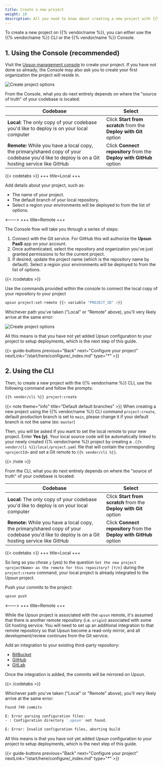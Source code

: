 ```yaml
---
title: Create a new project
weight: 10
description: All you need to know about creating a new project with {{% vendor/name %}}
---
```


To create a new project on {{% vendor/name %}}, you can either use the {{% vendor/name %}} CLI or the {{% vendor/name %}} Console.

## 1. Using the Console (recommended)

Visit the [Upsun management console](https://console.upsun.com/-/create-project) to create your project. 
If you have not done so already, the Console may also ask you to create your first organization the project will reside in. 

![Create project options](/images/console/create-project.png "0.4")

From the Console, what you do next entirely depends on where the "source of truth" of your codebase is located:

| Codebase  |  Select |
|---|---|
| **Local:** The only copy of your codebase you'd like to deploy is on your local computer  | Click **Start from scratch** from the **Deploy with Git** option  |
| **Remote:** While you have a local copy, the primary/shared copy of your codebase you'd like to deploy is on a Git hosting service like GitHub  | Click **Connect repository** from the **Deploy with GitHub** option  |

{{< codetabs >}}
+++
title=Local
+++

Add details about your project, such as:

- The name of your project.
- The default branch of your local repository.
- Select a region your environments will be deployed to from the list of options.

<--->
+++
title=Remote
+++

The Console flow will take you through a series of steps:

1. Connect with the Git service. For GitHub this will authorize the **Upsun PaaS** app on your account.
1. Once authenticated, select the repository and organization you've just granted permissions to for the current project.
1. If desired, update the project name (which is the repository name by default). Select a region your environments will be deployed to from the list of options.

{{< /codetabs >}}

Use the commands provided within the console to connect the local copy of your repository to your project

```bash
upsun project:set-remote {{< variable "PROJECT_ID" >}}
```

Whichever path you've taken ("Local" or "Remote" above), you'll very likely arrive at the same error:

![Create project options](/images/console/first-fail.png "0.4")

All this means is that you have not yet added Upsun configuration to your project to setup deployments, which is the next step of this guide.

{{< guide-buttons previous="Back" next="Configure your project" nextLink="/start/here/configure/_index.md" type="*" >}}

## 2. Using the CLI

Then, to create a new project with the {{% vendor/name %}} CLI, use the following command and follow the prompts:

```bash {location="Terminal"}
{{% vendor/cli %}} project:create
```

{{< note theme="info" title="Default default branches" >}}
When creating a new project using the {{% vendor/name %}} CLI command `project:create`, default production branch is set to `main`, please change it if your default branch is not the same (ex: `master`)

Then, you will be asked if you want to set the local remote to your new project. Enter **Yes (y)**.
Your local source code will be automatically linked to your newly created {{% vendor/name %}} project by creating a `.{{% vendor/cli %}}/local/project.yaml` file that will contain the corresponding `<projectId>` and set a Git remote to `{{% vendor/cli %}}`.

{{< /note >}}

From the CLI, what you do next entirely depends on where the "source of truth" of your codebase is located:

| Codebase  |  Select |
|---|---|
| **Local:** The only copy of your codebase you'd like to deploy is on your local computer  | Click **Start from scratch** from the **Deploy with Git** option  |
| **Remote:** While you have a local copy, the primary/shared copy of your codebase you'd like to deploy is on a Git hosting service like GitHub  | Click **Connect repository** from the **Deploy with GitHub** option  |

{{< codetabs >}}
+++
title=Local
+++

So long as you chose `y` (yes) to the question `Set the new project <projectName> as the remote for this repository? [Y/n]` during the `project:create` command, your local project is already integrated to the Upsun project. 

Push your commits to the project:

```bash
upsun push
```

<--->
+++
title=Remote
+++

While the Upsun project is associated with the `upsun` remote, it's assumed that there is another remote repository (i.e. `origin`) associated with some Git hosting service.
You will need to set up an additional integration to that remote repository so that Upsun become a read-only mirror, and all development/review continues from the Git service. 

Add an integration to your existing third-party repository:

- [BitBucket](/integrations/source/bitbucket.md)
- [GitHub](/integrations/source/github.md)
- [GitLab](/integrations/source/gitlab.md)

Once the integration is added, the commits will be mirrored on Upsun.

{{< /codetabs >}}

Whichever path you've taken ("Local" or "Remote" above), you'll very likely arrive at the same error:

```bash
Found 749 commits

E: Error parsing configuration files:
- : Configuration directory '.upsun' not found.

E: Error: Invalid configuration files, aborting build
```

All this means is that you have not yet added Upsun configuration to your project to setup deployments, which is the next step of this guide.

{{< guide-buttons previous="Back" next="Configure your project" nextLink="/start/here/configure/_index.md" type="*" >}}
